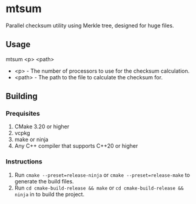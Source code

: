 # mtsum

Parallel checksum utility using Merkle tree, designed for huge files.

## Usage
mtsum \<p> \<path>
* \<p> - The number of processors to use for the checksum calculation.
* \<path> - The path to the file to calculate the checksum for.

## Building
### Prequisites
1. CMake 3.20 or higher
2. vcpkg
3. make or ninja
4. Any C++ compiler that supports C++20 or higher

### Instructions
1. Run `cmake --preset=release-ninja` or `cmake --preset=release-make` to generate the build files.
2. Run `cd cmake-build-release && make` or `cd cmake-build-release && ninja` in to build the project.